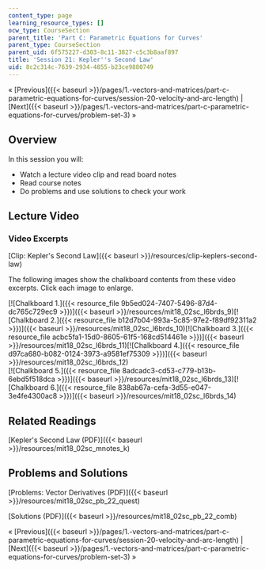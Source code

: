 ```yaml
---
content_type: page
learning_resource_types: []
ocw_type: CourseSection
parent_title: 'Part C: Parametric Equations for Curves'
parent_type: CourseSection
parent_uid: 6f575227-d303-8c11-3827-c5c3b8aaf897
title: 'Session 21: Kepler''s Second Law'
uid: 8c2c314c-7639-2934-4855-b23ce9880749
---
```


« [Previous]({{< baseurl >}}/pages/1.-vectors-and-matrices/part-c-parametric-equations-for-curves/session-20-velocity-and-arc-length) | [Next]({{< baseurl >}}/pages/1.-vectors-and-matrices/part-c-parametric-equations-for-curves/problem-set-3) »

Overview
--------

In this session you will:

*   Watch a lecture video clip and read board notes
*   Read course notes
*   Do problems and use solutions to check your work

Lecture Video
-------------

### Video Excerpts

[Clip: Kepler's Second Law]({{< baseurl >}}/resources/clip-keplers-second-law)

The following images show the chalkboard contents from these video excerpts. Click each image to enlarge.

[![Chalkboard 1.]({{< resource_file 9b5ed024-7407-5496-87d4-dc765c729ec9 >}})]({{< baseurl >}}/resources/mit18_02sc_l6brds_9)[![Chalkboard 2.]({{< resource_file b12d7b04-993a-5c85-97e2-f89df92311a2 >}})]({{< baseurl >}}/resources/mit18_02sc_l6brds_10)[![Chalkboard 3.]({{< resource_file acbc5fa1-15d0-8605-61f5-168cd514461e >}})]({{< baseurl >}}/resources/mit18_02sc_l6brds_11)[![Chalkboard 4.]({{< resource_file d97ca680-b082-0124-3973-a9581ef75309 >}})]({{< baseurl >}}/resources/mit18_02sc_l6brds_12)  
[![Chalkboard 5.]({{< resource_file 8adcadc3-cd53-c779-b13b-6ebd5f518dca >}})]({{< baseurl >}}/resources/mit18_02sc_l6brds_13)[![Chalkboard 6.]({{< resource_file 838ab67a-cefa-3d55-e047-3e4fe4300ac8 >}})]({{< baseurl >}}/resources/mit18_02sc_l6brds_14)

Related Readings
----------------

[Kepler's Second Law (PDF)]({{< baseurl >}}/resources/mit18_02sc_mnotes_k)

Problems and Solutions
----------------------

[Problems: Vector Derivatives (PDF)]({{< baseurl >}}/resources/mit18_02sc_pb_22_quest)

[Solutions (PDF)]({{< baseurl >}}/resources/mit18_02sc_pb_22_comb)

« [Previous]({{< baseurl >}}/pages/1.-vectors-and-matrices/part-c-parametric-equations-for-curves/session-20-velocity-and-arc-length) | [Next]({{< baseurl >}}/pages/1.-vectors-and-matrices/part-c-parametric-equations-for-curves/problem-set-3) »